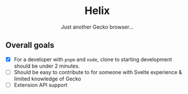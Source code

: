 <div align="center">

# Helix

Just another Gecko browser...

</div>

## Overall goals

- [x] For a developer with `pnpm` and `node`, clone to starting development should be under 2 minutes.
- [ ] Should be easy to contribute to for someone with Svelte experience & limited knowledge of Gecko
- [ ] Extension API support
